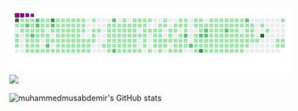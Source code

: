### 
<img src="github-contribution-grid-snake.gif" width="auto">
<img src="szgnms.txt" width="auto">


![muhammedmusabdemir's GitHub stats](https://github-readme-stats.vercel.app/api?username=muhammedmusabdemir&show_icons=true&theme=dark)

<!--
**muhammedmusabdemir/muhammedmusabdemir** is a ✨ _special_ ✨ repository because its `README.md` (this file) appears on your GitHub profile.

Here are some ideas to get you started:

- 🔭 I’m currently working on ...
- 🌱 I’m currently learning ...
- 👯 I’m looking to collaborate on ...
- 🤔 I’m looking for help with ...
- 💬 Ask me about ...
- 📫 How to reach me: ...
- 😄 Pronouns: ...
- ⚡ Fun fact: ...
-->









